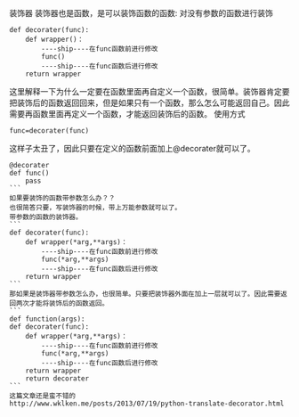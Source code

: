 装饰器
装饰器也是函数，是可以装饰函数的函数:
对没有参数的函数进行装饰
```
def decorater(func):
	def wrapper()：
		----ship----在func函数前进行修改	
		func()
		----ship----在func函数后进行修改	
	return wrapper
```
这里解释一下为什么一定要在函数里面再自定义一个函数，很简单。装饰器肯定要把装饰后的函数返回回来，但是如果只有一个函数，那么怎么可能返回自己。因此需要再函数里面再定义一个函数，才能返回装饰后的函数。
使用方式
```
func=decorater(func)
```
这样子太丑了，因此只要在定义的函数前面加上@decorater就可以了。
````
@decorater
def func()
	pass
```
如果要装饰的函数带参数怎么办？？
也很简答只要，写装饰器的时候，带上万能参数就可以了。
带参数的函数的装饰器。
```
def decorater(func):
	def wrapper(*arg,**args)：
		----ship----在func函数前进行修改	
		func(*arg,**args)
		----ship----在func函数后进行修改	
	return wrapper
```
那如果是装饰器带参数怎么办，也很简单。只要把装饰器外面在加上一层就可以了。因此需要返回两次才能将装饰后的函数返回。
```
def function(args):
def decorater(func):
	def wrapper(*arg,**args)：
		----ship----在func函数前进行修改	
		func(*arg,**args)
		----ship----在func函数后进行修改	
	return wrapper
	return decorater
```
这篇文章还是蛮不错的
http://www.wklken.me/posts/2013/07/19/python-translate-decorator.html
